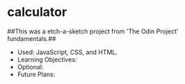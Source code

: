 # calculator
##This was a etch-a-sketch project from 'The Odin Project' fundamentals.##

- Used: JavaScript, CSS, and HTML.
- Learning Objectives:
- Optional:
- Future Plans:
